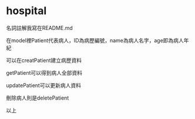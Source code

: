 # hospital
名詞註解我寫在README.md

在model裡Patient代表病人，ID為病歷編號，name為病人名字，age即為病人年紀

可以在creatPatient建立病歷資料

getPatient可以得到病人全部資料

updatePatient可以更新病人資料

刪除病人則是deletePatient

以上
